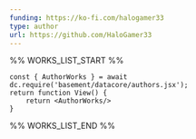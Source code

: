 ```yaml
---
funding: https://ko-fi.com/halogamer33
type: author
url: https://github.com/HaloGamer33
---
```



%% WORKS_LIST_START %%

```datacorejsx
const { AuthorWorks } = await dc.require('basement/datacore/authors.jsx');
return function View() {
    return <AuthorWorks/>
}
```
%% WORKS_LIST_END %%